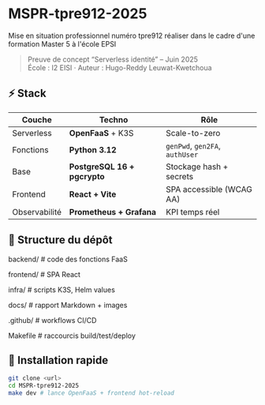 # MSPR-tpre912-2025
Mise en situation professionnel numéro tpre912 réaliser dans le cadre d'une formation Master 5 à l'école EPSI 
> Preuve de concept “Serverless identité” – Juin 2025  
> École : I2 EISI · Auteur : Hugo-Reddy Leuwat-Kwetchoua

## ⚡ Stack
| Couche | Techno | Rôle |
|--------|--------|------|
| Serverless | **OpenFaaS** + K3S | Scale-to-zero |
| Fonctions | **Python 3.12** | `genPwd`, `gen2FA`, `authUser` |
| Base | **PostgreSQL 16 + pgcrypto** | Stockage hash + secrets |
| Frontend | **React + Vite** | SPA accessible (WCAG AA) |
| Observabilité | **Prometheus + Grafana** | KPI temps réel |

## 📂 Structure du dépôt
backend/ # code des fonctions FaaS

frontend/ # SPA React

infra/ # scripts K3S, Helm values

docs/ # rapport Markdown + images

.github/ # workflows CI/CD 

Makefile # raccourcis build/test/deploy

## 🚀 Installation rapide
```bash
git clone <url>
cd MSPR-tpre912-2025
make dev # lance OpenFaaS + frontend hot-reload
